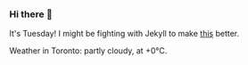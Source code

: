 ### Hi there :wave:

It's Tuesday! I might be fighting with Jekyll to make [this](https://swissclubto.github.io) better.

Weather in Toronto: partly cloudy, at +0°C.
